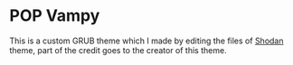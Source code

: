 # POP Vampy 
This is a custom GRUB theme which I made by editing the files of [Shodan](https://www.gnome-look.org/p/1251112/) theme, part of the credit goes to the creator of this theme.
